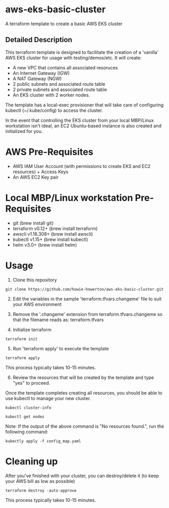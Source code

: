 # aws-eks-basic-cluster
A terraform template to create a basic AWS EKS cluster

## Detailed Description

This terraform template is designed to facilitate the creation of a 'vanilla' AWS EKS cluster for usage with testing/demos/etc.
It will create:
- A new VPC that contains all associated resoruces
- An Internet Gateway (IGW)
- A NAT Gateway (NGW)
- 2 public subnets and associated route table
- 2 private subnets and associated route table
- An EKS cluster with 2 worker nodes.


The template has a local-exec provisioner that will take care of configuring kubectl (~/.kube/config) to access the cluster.

In the event that controlling the EKS cluster from your local MBP/Linux workstation isn't ideal, an EC2 Ubuntu-based instance is also created and initialized for you.

# AWS Pre-Requisites
- AWS IAM User Account (with permissions to create EKS and EC2 resources) + Access Keys
- An AWS EC2 Key pair 

# Local MBP/Linux workstation Pre-Requisites
- git               (brew install git)
- terraform v0.12+  (brew install terraform)
- awscli v1.16.308+ (brew install awscli)
- kubectl v1.15+    (brew install kubectl)
- helm v3.0+        (brew install helm)

# Usage
1. Clone this repository
```
git clone https://github.com/howie-howerton/aws-eks-basic-cluster.git
```

2. Edit the variables in the sample 'terraform.tfvars.changeme' file to suit your AWS environment

3. Remove the '.changeme' extension from terraform.tfvars.changeme so that the filename reads as: terraform.tfvars

4. Initialize terraform
```
terraform init
```
5. Run 'terraform apply' to execute the template
```
terraform apply
```
This process typically takes 10-15 minutes.

6. Review the resources that will be created by the template and type "yes" to proceed.

Once the template completes creating all resources, you should be able to use kubectl to manage your new cluster.
```
kubectl cluster-info
```
```
kubectl get nodes
```
Note: If the output of the above command is "No resources found.", run the following command:
```
kubectly apply -f config_map.yaml
```
# Cleaning up
After you've finished with your cluster, you can destroy/delete it (to keep your AWS bill as low as possible)
```
terraform destroy -auto-approve
```
This process typically takes 10-15 minutes.
